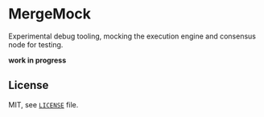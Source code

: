 # MergeMock

Experimental debug tooling, mocking the execution engine and consensus node for testing.

**work in progress**

## License

MIT, see [`LICENSE`](./LICENSE) file.
